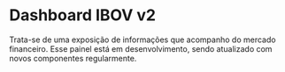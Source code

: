 # Dashboard IBOV v2

Trata-se de uma exposição de informações que acompanho do mercado financeiro.
Esse painel está em desenvolvimento, sendo atualizado com novos componentes regularmente.
